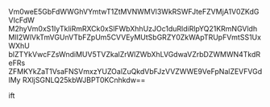 Vm0weE5GbFdWWGhVYmtwT1ZtMVNWMVl3WkRSWFJteFZVMjA1V0ZKdGVIcFdW
M2hyVm0xS1IyTkliRmRXCk0xSlFWbXhhUzJOc1duRldiRlpYQ21KRmNGVldh
MlI2WlVkTmVGUnVTbFZpUm5CVVEyMUtSbGRZY0ZkWApTRUpFVmtSS1UxWXhU
blZTYkVwcFZsWndiMUV5TVZkalZrWlZWbXhLVGdwaVZrbDZWMWN4TkdReFRs
ZFMKYkZaT1VsaFNSVmxzYUZOalZuQkdVbFJzVVZWWE9VeFpNalZEVFVGdlMy
RXljSGNLQ25kbWJBPT0KCnhkdw==

ift